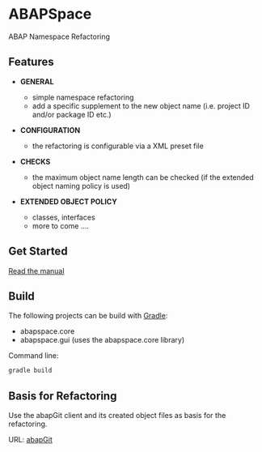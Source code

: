 # ABAPSpace
ABAP Namespace Refactoring

## Features
+ <b>GENERAL</b><br>
  + simple namespace refactoring
  + add a specific supplement to the new object name (i.e. project ID and/or package ID etc.)

+ <b>CONFIGURATION</b><br>
  + the refactoring is configurable via a XML preset file

+ <b>CHECKS</b><br>
  + the maximum object name length can be checked (if the extended object naming policy is used)
  
+ <b>EXTENDED OBJECT POLICY</b><br>
  + classes, interfaces
  + more to come ....
  
## Get Started
[Read the manual](https://github.com/SAPAssets/ABAPSpace/blob/master/abapspace.doc/manual/abapspace_manual.pdf)

## Build
The following projects can be build with [Gradle](https://gradle.org):

+ abapspace.core
+ abapspace.gui (uses the abapspace.core library)

Command line:
```bash
gradle build
```
  
## Basis for Refactoring
Use the abapGit client and its created object files as basis for the refactoring.

URL: [abapGit](https://github.com/larshp/abapGit)
